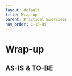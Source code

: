 ```yaml
---
layout: default
title: Wrap-up
parent: Practical Exercises
nav_order: 1-15-09
---
```


# Wrap-up

## AS-IS & TO-BE

